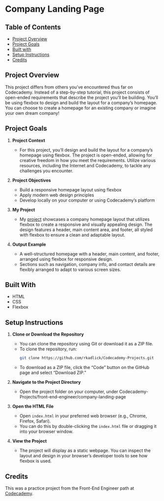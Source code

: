 # Company Landing Page

## Table of Contents
* [Project Overview](#project-overview)
* [Project Goals](#project-goals)
* [Built with](#built-with)
* [Setup Instructions](#setup-instructions)
* [Credits](#credits)

## Project Overview

This project differs from others you’ve encountered thus far on Codecademy. Instead of a step-by-step tutorial, this project consists of open-ended requirements that describe the project you’ll be building. You’ll be using flexbox to design and build the layout for a company’s homepage. You can choose to create a homepage for an existing company or imagine your own dream company!

## Project Goals

1. **Project Context**
   * For this project, you’ll design and build the layout for a company’s homepage using flexbox. The project is open-ended, allowing for creative freedom in how you meet the requirements. Utilize various resources, including the Internet and Codecademy, to tackle any challenges you encounter.

2. **Project Objectives**
   * Build a responsive homepage layout using flexbox
   * Apply modern web design principles
   * Develop locally on your computer or using Codecademy’s platform

3. **My Project**
   * My [project](https://github.com/rkadlick/Codecademy-Projects/tree/main/front-end-engineer/company-landing-page) showcases a company homepage layout that utilizes flexbox to create a responsive and visually appealing design. The design features a header, main content area, and footer, all styled with flexbox to ensure a clean and adaptable layout.

4. **Output Example**
   * A well-structured homepage with a header, main content, and footer, arranged using flexbox for responsive design.
   * Sections such as navigation, company info, and contact details are flexibly arranged to adapt to various screen sizes.

## Built With
* HTML
* CSS
* Flexbox

## Setup Instructions

1. **Clone or Download the Repository**
   * You can clone the repository using Git or download it as a ZIP file.
   * To clone the repository, run:
     ```bash
     git clone https://github.com/rkadlick/Codecademy-Projects.git
     ```
   * To download as a ZIP file, click the “Code” button on the GitHub page and select “Download ZIP.”

2. **Navigate to the Project Directory**
   * Open the project folder on your computer, under Codecademy-Projects/front-end-engineer/company-landing-page

3. **Open the HTML File**
   * Open `index.html` in your preferred web browser (e.g., Chrome, Firefox, Safari).
   * You can do this by double-clicking the `index.html` file or dragging it into your browser window.

4. **View the Project**
   * The project will display as a static webpage. You can inspect the layout and design in your browser’s developer tools to see how flexbox is used.

## Credits
This was a practice project from the Front-End Engineer path at [Codecademy](https://www.codecademy.com).
